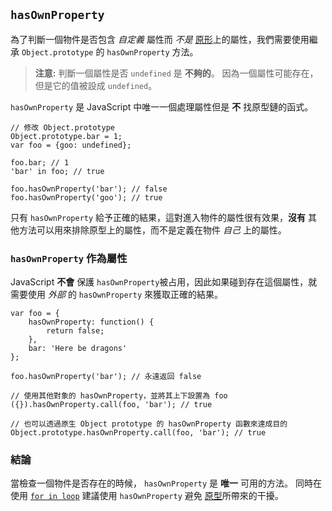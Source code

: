 ## `hasOwnProperty`

為了判斷一個物件是否包含 *自定義* 屬性而 *不是* [原形](#object.prototype)上的屬性，我們需要使用繼承 `Object.prototype` 的 `hasOwnProperty` 方法。

> **注意:** 判斷一個屬性是否 `undefined` 是 **不夠的**。
> 因為一個屬性可能存在，但是它的值被設成 `undefined`。

`hasOwnProperty` 是 JavaScript 中唯一一個處理屬性但是 **不** 找原型鏈的函式。

    // 修改 Object.prototype
    Object.prototype.bar = 1;
    var foo = {goo: undefined};

    foo.bar; // 1
    'bar' in foo; // true

    foo.hasOwnProperty('bar'); // false
    foo.hasOwnProperty('goo'); // true

只有 `hasOwnProperty` 給予正確的結果，這對進入物件的屬性很有效果，**沒有** 其他方法可以用來排除原型上的屬性，而不是定義在物件 *自己* 上的屬性。

### `hasOwnProperty` 作為屬性

JavaScript **不會** 保護 `hasOwnProperty`被占用，因此如果碰到存在這個屬性，就需要使用 *外部* 的 `hasOwnProperty` 來獲取正確的結果。

    var foo = {
        hasOwnProperty: function() {
            return false;
        },
        bar: 'Here be dragons'
    };

    foo.hasOwnProperty('bar'); // 永遠返回 false

    // 使用其他對象的 hasOwnProperty，並將其上下設置為 foo
    ({}).hasOwnProperty.call(foo, 'bar'); // true

    // 也可以透過原生 Object prototype 的 hasOwnProperty 函數來達成目的
    Object.prototype.hasOwnProperty.call(foo, 'bar'); // true

### 結論

當檢查一個物件是否存在的時候， `hasOwnProperty` 是 **唯一** 可用的方法。
同時在使用 [`for in loop`](#object.forinloop)
建議使用 `hasOwnProperty` 避免 [原型](#object.prototype)所帶來的干擾。